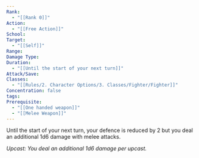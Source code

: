 ```yaml
---
Rank:
  - "[[Rank 0]]"
Action:
  - "[[Free Action]]"
School: 
Target:
  - "[[Self]]"
Range: 
Damage Type: 
Duration:
  - "[[Until the start of your next turn]]"
Attack/Save: 
Classes:
  - "[[Rules/2. Character Options/3. Classes/Fighter/Fighter]]"
Concentration: false
tags: 
Prerequisite:
  - "[[One handed weapon]]"
  - "[[Melee Weapon]]"
---
```

Until the start of your next turn, your defence is reduced by 2 but you deal an additional 1d6 damage with melee attacks.

*Upcast: You deal an additional 1d6 damage per upcast.*